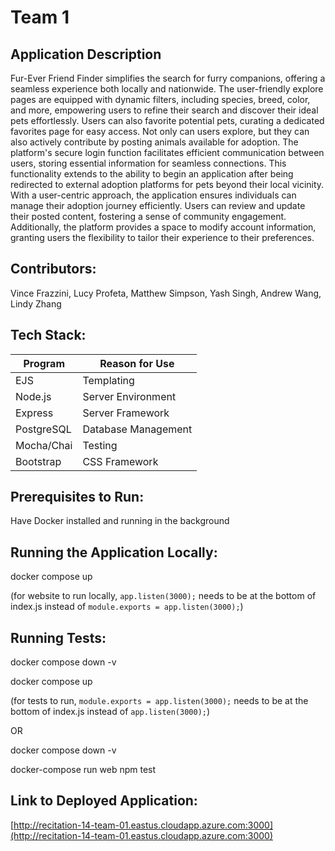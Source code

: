 # Team 1  

## Application Description  
Fur-Ever Friend Finder simplifies the search for furry companions, offering a seamless experience both locally and nationwide. The user-friendly explore pages are equipped with dynamic filters, including species, breed, color, and more, empowering users to refine their search and discover their ideal pets effortlessly. Users can also favorite potential pets, curating a dedicated favorites page for easy access.
Not only can users explore, but they can also actively contribute by posting animals available for adoption. The platform's secure login function facilitates efficient communication between users, storing essential information for seamless connections. This functionality extends to the ability to begin an application after being redirected to external adoption platforms for pets beyond their local vicinity.
With a user-centric approach, the application ensures individuals can manage their adoption journey efficiently. Users can review and update their posted content, fostering a sense of community engagement. Additionally, the platform provides a space to modify account information, granting users the flexibility to tailor their experience to their preferences.    
 
## Contributors:   
Vince Frazzini, Lucy Profeta, Matthew Simpson, Yash Singh, Andrew Wang, Lindy Zhang  

## Tech Stack:  

| Program | Reason for Use |
| --- | --- |
| EJS | Templating |
| Node.js | Server Environment |
| Express | Server Framework |
| PostgreSQL | Database Management |
| Mocha/Chai | Testing | 
| Bootstrap | CSS Framework |

## Prerequisites to Run: 
Have Docker installed and running in the background

## Running the Application Locally:  
docker compose up

(for website to run locally, `app.listen(3000);` needs to be at the bottom of index.js instead of `module.exports = app.listen(3000);`)

## Running Tests: 
docker compose down -v

docker compose up

(for tests to run, `module.exports = app.listen(3000);` needs to be at the bottom of index.js instead of `app.listen(3000);`)

OR  

docker compose down -v  

docker-compose run web npm test  

## Link to Deployed Application:  
[http://recitation-14-team-01.eastus.cloudapp.azure.com:3000](http://recitation-14-team-01.eastus.cloudapp.azure.com:3000)
